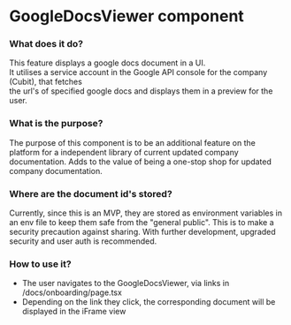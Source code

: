 # GoogleDocsViewer component

### What does it do?

This feature displays a google docs document in a UI.<br/>
It utilises a service account in the Google API console for the company (Cubit), that fetches<br/>
the url's of specified google docs and displays them in a preview for the user.

### What is the purpose?

The purpose of this component is to be an additional feature on the platform for a independent library of current updated company documentation. Adds to the value of being a one-stop shop for updated company documentation.

### Where are the document id's stored?

Currently, since this is an MVP, they are stored as environment variables in an env file to keep them safe from the "general public". This is to make a security precaution against sharing. With further development, upgraded security and user auth is recommended.

### How to use it?

- The user navigates to the GoogleDocsViewer, via links in /docs/onboarding/page.tsx
- Depending on the link they click, the corresponding document will be displayed in the iFrame view
